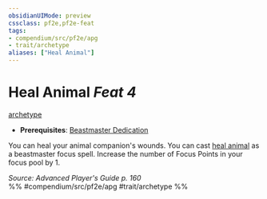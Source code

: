 ```yaml
---
obsidianUIMode: preview
cssclass: pf2e,pf2e-feat
tags:
- compendium/src/pf2e/apg
- trait/archetype
aliases: ["Heal Animal"]
---
```

# Heal Animal  *Feat 4*  
[archetype](rules/traits/archetype.md "Archetype Feat Trait")  

- **Prerequisites**: [Beastmaster Dedication](compendium/feats/beastmaster-dedication-apg.md)

You can heal your animal companion's wounds. You can cast [heal animal](compendium/spells/heal-animal.md) as a beastmaster focus spell. Increase the number of Focus Points in your focus pool by 1.

*Source: Advanced Player's Guide p. 160*  
%% #compendium/src/pf2e/apg #trait/archetype %%